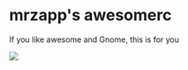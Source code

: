 # mrzapp's awesomerc
If you like awesome and Gnome, this is for you

![](https://raw.githubusercontent.com/mrzapp/awesomerc/master/screenshot.png)
